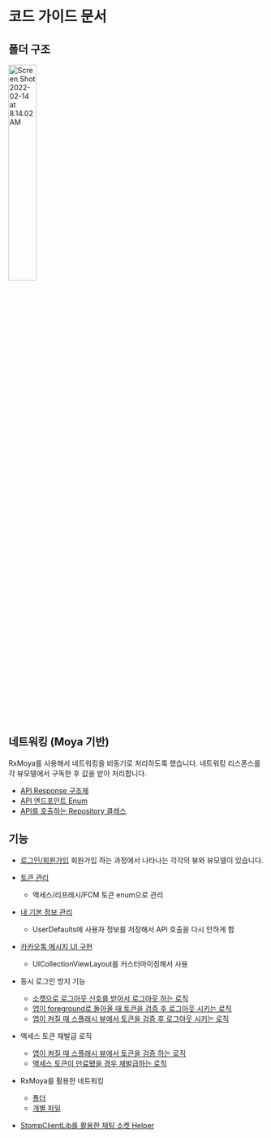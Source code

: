# 코드 가이드 문서

## 폴더 구조

<img src="https://github.com/SDC-OASIS/CocoTalk-iOS/blob/master/images/%ED%8F%B4%EB%8D%94%EA%B5%AC%EC%A1%B0.png?raw=true" alt="Screen Shot 2022-02-14 at 8.14.02 AM" width="33%" />



## 네트워킹 (Moya 기반)

RxMoya를 사용해서 네트워킹을 비동기로 처리하도록 했습니다. 네트워킹 리스폰스를 각 뷰모델에서 구독한 후 값을 받아 처리합니다. 

- [API Response 구조체](https://github.com/SDC-OASIS/CocoTalk-iOS/tree/master/CocoTalk/CocoTalk/Core/Networking/APIResult)
- [API 엔드포인트 Enum](https://github.com/SDC-OASIS/CocoTalk-iOS/tree/master/CocoTalk/CocoTalk/Core/Networking/API)
- [API를 호출하는 Repository 클래스](https://github.com/SDC-OASIS/CocoTalk-iOS/tree/master/CocoTalk/CocoTalk/Core/Repository)

## 기능

- [로그인/회원가입](https://github.com/SDC-OASIS/CocoTalk-iOS/tree/master/CocoTalk/CocoTalk/Scenes/Auth)
  회원가입 하는 과정에서 나타나는 각각의 뷰와 뷰모델이 있습니다.

- [토큰 관리](https://github.com/SDC-OASIS/CocoTalk-iOS/blob/master/CocoTalk/CocoTalk/Core/Extension/KeyChainWrapper%2BExt.swift)

  - 액세스/리프레시/FCM 토큰 enum으로 관리

- [내 기본 정보 관리](https://github.com/SDC-OASIS/CocoTalk-iOS/blob/master/CocoTalk/CocoTalk/Core/Enum/UserDefaultsKeyEnum.swift)

  - UserDefaults에 사용자 정보를 저장해서 API 호출을 다시 안하게 함

- [카카오톡 메시지 UI 구현](https://github.com/SDC-OASIS/CocoTalk-iOS/tree/master/CocoTalk/CocoTalk/Scenes/ChatRoom)

  - UICollectionViewLayout를 커스터마이징해서 사용

- 동시 로그인 방지 기능

  - [소켓으로 로그아웃 신호를 받아서 로그아웃 하는 로직](https://github.com/SDC-OASIS/CocoTalk-iOS/blob/e2e287ead6e11d97997aa533b957a31821f5ccaf/CocoTalk/CocoTalk/Core/Helpers/WebSocketHelper.swift#L157)
  - [앱이 foreground로 돌아올 때 토큰을 검증 후 로그아웃 시키는 로직](https://github.com/SDC-OASIS/CocoTalk-iOS/blob/e2e287ead6e11d97997aa533b957a31821f5ccaf/CocoTalk/CocoTalk/Application/SceneDelegate.swift#L47)
  - [앱이 켜질 때 스플래시 뷰에서 토큰을 검증 후 로그아웃 시키는 로직](https://github.com/SDC-OASIS/CocoTalk-iOS/blob/e2e287ead6e11d97997aa533b957a31821f5ccaf/CocoTalk/CocoTalk/Scenes/Splash/SplashViewController.swift#L42)

- 액세스 토큰 재발급 로직

  - [앱이 켜질 때 스플래시 뷰에서 토큰을 검증 하는 로직](https://github.com/SDC-OASIS/CocoTalk-iOS/blob/e2e287ead6e11d97997aa533b957a31821f5ccaf/CocoTalk/CocoTalk/Scenes/Splash/SplashViewController.swift#L42)
  - [액세스 토큰이 만료됐을 경우 재발급하는 로직](https://github.com/SDC-OASIS/CocoTalk-iOS/blob/e2e287ead6e11d97997aa533b957a31821f5ccaf/CocoTalk/CocoTalk/Scenes/Splash/SplashViewModel.swift#L72)

- RxMoya를 활용한 네트워킹

  - [폴더](https://github.com/SDC-OASIS/CocoTalk-iOS/tree/master/CocoTalk/CocoTalk/Core/Repository)
  - [개별 파일](https://github.com/SDC-OASIS/CocoTalk-iOS/blob/master/CocoTalk/CocoTalk/Core/Repository/AuthRepository.swift)

- [StompClientLib를 활용한 채팅 소켓 Helper](https://github.com/SDC-OASIS/CocoTalk-iOS/blob/master/CocoTalk/CocoTalk/Core/Helpers/WebSocketHelper.swift)

  

